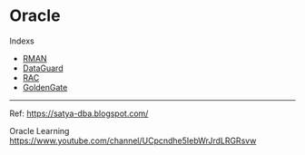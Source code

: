 # Oracle
Indexs

- [RMAN](https://github.com/ngocdiec/oracle/blob/main/RMAN/README.md)
- [DataGuard](https://github.com/ngocdiec/oracle/blob/main/DataGuard/README.md)
- [RAC](https://github.com/ngocdiec/oracle/blob/main/RAC/README.md)
- [GoldenGate](https://github.com/ngocdiec/oracle/blob/main/GoldenGate/README.md)

---
Ref:
https://satya-dba.blogspot.com/

Oracle Learning
https://www.youtube.com/channel/UCpcndhe5IebWrJrdLRGRsvw
